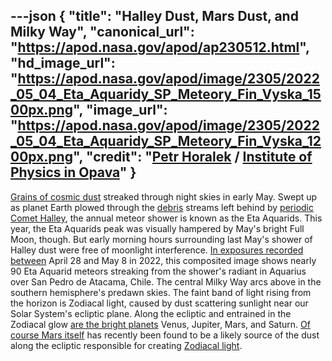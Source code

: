 ---json
{
  "title": "Halley Dust, Mars Dust, and Milky Way",
  "canonical_url": "https://apod.nasa.gov/apod/ap230512.html",
  "hd_image_url": "https://apod.nasa.gov/apod/image/2305/2022_05_04_Eta_Aquaridy_SP_Meteory_Fin_Vyska_1500px.png",
  "image_url": "https://apod.nasa.gov/apod/image/2305/2022_05_04_Eta_Aquaridy_SP_Meteory_Fin_Vyska_1200px.png",
  "credit": "[Petr Horalek](https://www.petrhoralek.com/#about-1) / [Institute of Physics in Opava](https://www.slu.cz/phys/en/)"
}
---

[Grains of cosmic dust](https://earthsky.org/astronomy-essentials/everything-you-need-to-know-eta-aquarid-meteor-shower/) streaked through night skies in early May. Swept up as planet Earth plowed through the [debris](https://apod.nasa.gov/apod/ap230511.html) streams left behind by [periodic Comet Halley](https://solarsystem.nasa.gov/asteroids-comets-and-meteors/comets/1p-halley/in-depth/), the annual meteor shower is known as the Eta Aquarids. This year, the Eta Aquarids peak was visually hampered by May's bright Full Moon, though. But early morning hours surrounding last May's shower of Halley dust were free of moonlight interference. [In exposures recorded between](https://www.petrhoralek.com/?p=23016) April 28 and May 8 in 2022, this composited image shows nearly 90 Eta Aquarid meteors streaking from the shower's radiant in Aquarius over San Pedro de Atacama, Chile. The central Milky Way arcs above in the southern hemisphere's predawn skies. The faint band of light rising from the horizon is Zodiacal light, caused by dust scattering sunlight near our Solar System's ecliptic plane. Along the ecliptic and entrained in the Zodiacal glow [are the bright planets](https://apod.nasa.gov/apod/image/2305/2022_05_04_Eta_Aqu_planetsCrop.jpg) Venus, Jupiter, Mars, and Saturn. [Of course Mars itself](https://www.nasa.gov/feature/goddard/2021/serendipitous-juno-spacecraft-detections-shatter-ideas-about-origin-of-zodiacal-light) has recently been found to be a likely source of the dust along the ecliptic responsible for creating [Zodiacal light](https://earthsky.org/astronomy-essentials/everything-you-need-to-know-zodiacal-light-or-false-dawn/).
